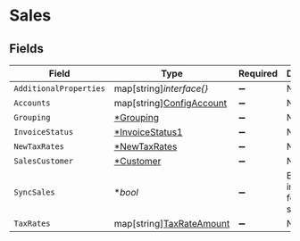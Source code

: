 # Sales


## Fields

| Field                                                            | Type                                                             | Required                                                         | Description                                                      |
| ---------------------------------------------------------------- | ---------------------------------------------------------------- | ---------------------------------------------------------------- | ---------------------------------------------------------------- |
| `AdditionalProperties`                                           | map[string]*interface{}*                                         | :heavy_minus_sign:                                               | N/A                                                              |
| `Accounts`                                                       | map[string][ConfigAccount](../../models/shared/configaccount.md) | :heavy_minus_sign:                                               | N/A                                                              |
| `Grouping`                                                       | [*Grouping](../../models/shared/grouping.md)                     | :heavy_minus_sign:                                               | N/A                                                              |
| `InvoiceStatus`                                                  | [*InvoiceStatus1](../../models/shared/invoicestatus1.md)         | :heavy_minus_sign:                                               | N/A                                                              |
| `NewTaxRates`                                                    | [*NewTaxRates](../../models/shared/newtaxrates.md)               | :heavy_minus_sign:                                               | N/A                                                              |
| `SalesCustomer`                                                  | [*Customer](../../models/shared/customer.md)                     | :heavy_minus_sign:                                               | N/A                                                              |
| `SyncSales`                                                      | **bool*                                                          | :heavy_minus_sign:                                               | Boolean indicator for syncing sales.                             |
| `TaxRates`                                                       | map[string][TaxRateAmount](../../models/shared/taxrateamount.md) | :heavy_minus_sign:                                               | N/A                                                              |